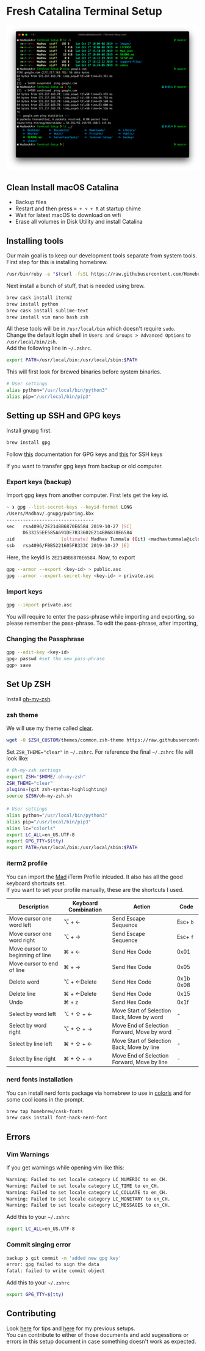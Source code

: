 # Fresh Catalina Terminal Setup

<p align="center"><img src="Images/clear.jpg"></p>

## Clean Install macOS Catalina

* Backup files
* Restart and then press `⌘ + ⌥ + R` at startup chime
* Wait for latest macOS to download on wifi
* Erase all volumes in Disk Utility and install Catalina

## Installing tools

Our main goal is to keep our development tools separate from system tools.  
First step for this is installing homebrew.  
```bash
/usr/bin/ruby -e "$(curl -fsSL https://raw.githubusercontent.com/Homebrew/install/master/install)"
```
Next install a bunch of stuff, that is needed using brew.  
```bash
brew cask install iterm2
brew install python
brew cask install sublime-text
brew install vim nano bash zsh
```
All these tools will be in `/usr/local/bin` which doesn't require `sudo`.  
Change the default login shell in `Users and Groups > Advanced Options` to `/usr/local/bin/zsh`.  
Add the following line in `~/.zshrc`.  
```bash
export PATH=/usr/local/bin:/usr/local/sbin:$PATH
```
This will first look for brewed binaries before system binaries.  
```bash
# User settings
alias python="/usr/local/bin/python3"
alias pip="/usr/local/bin/pip3"
```

## Setting up SSH and GPG keys

Install gnupg first.  
```bash
brew install gpg
```
Follow [this](https://help.github.com/en/github/authenticating-to-github/managing-commit-signature-verification) documentation for GPG keys and [this](https://help.github.com/en/github/authenticating-to-github/connecting-to-github-with-ssh) for SSH keys 

If you want to transfer gpg keys from backup or old computer.  

### Export keys (backup)
Import gpg keys from another computer. First lets get the key id.  
```bash
~ ❯ gpg --list-secret-keys --keyid-format LONG
/Users/Madhav/.gnupg/pubring.kbx
--------------------------------
sec   rsa4096/2E214BB6870E6584 2019-10-27 [SC]
      D633155EE585A691DE7B33602E214BB6870E6584
uid                 [ultimate] Madhav Tummala (Git) <madhavtummala@icloud.com>
ssb   rsa4096/FBB5221605FB333C 2019-10-27 [E]
```
Here, the keyid is `2E214BB6870E6584`.
Now, to export
```bash
gpg --armor --export <key-id> > public.asc
gpg --armor --export-secret-key <key-id> > private.asc
```

### Import keys
```bash
gpg --import private.asc
```
You will require to enter the pass-phrase while importing and exporting, so please remember the pass-phrase.
To edit the pass-phrase, after importing, 

### Changing the Passphrase
```bash
gpg --edit-key <key-id>
gpg> passwd #set the new pass-phrase
ggp> save
```

## Set Up ZSH
Install [oh-my-zsh](https://github.com/robbyrussell/oh-my-zsh).  

### zsh theme
We will use my theme called [clear](https://github.com/MadhavChoudhary/clear).  
```bash
wget -O $ZSH_CUSTOM/themes/common.zsh-theme https://raw.githubusercontent.com/madhavchoudhary/clear/master/clear.zsh-theme
```
Set `ZSH_THEME="clear"` in `~/.zshrc`. For reference the final `~/.zshrc` file will look like:  
```bash
# Oh-my-zsh settings
export ZSH="$HOME/.oh-my-zsh"
ZSH_THEME="clear"
plugins=(git zsh-syntax-highlighting)
source $ZSH/oh-my-zsh.sh

# User settings
alias python="/usr/local/bin/python3"
alias pip="/usr/local/bin/pip3"
alias lc="colorls"
export LC_ALL=en_US.UTF-8
export GPG_TTY=$(tty)
export PATH=/usr/local/bin:/usr/local/sbin:$PATH
```

### iterm2 profile
You can import the [Mad](Mad.json) iTerm Profile inlcuded. It also has all the good keyboard shortcuts set.  
If you want to set your profile manually, these are the shortcuts I used.  

| Description | Keyboard Combination | Action | Code |
| --- | --- | --- | --- |
| Move cursor one word left | ⌥ + ← | Send Escape Sequence | Esc+ `b` |
| Move cursor one word right | ⌥ + → | Send Escape Sequence | Esc+ `f` |
| Move cursor to beginning of line  | ⌘ + ← | Send Hex Code | 0x01 |
| Move cursor to end of line  | ⌘ + → | Send Hex Code | 0x05 |
| Delete word | ⌥ + ←Delete | Send Hex Code | 0x1b 0x08 |
| Delete line | ⌘ + ←Delete | Send Hex Code | 0x15 |
| Undo | ⌘ + z | Send Hex Code | 0x1f |
| Select by word left | ⌥ + ⇧ + ←  | Move Start of Selection Back, Move by word  | - |
| Select by word right  | ⌥ + ⇧ + →  | Move End of Selection Forward, Move by word  | - |
| Select by line left | ⌘ + ⇧ + ←   | Move Start of Selection Back, Move by line  | - |
| Select by line right | ⌘ + ⇧ + →  | Move End of Selection Forward, Move by line  | - |

### nerd fonts installation
You can install nerd fonts package via homebrew to use in [colorls](https://github.com/athityakumar/colorls) and for some cool icons in the prompt.
```bash
brew tap homebrew/cask-fonts
brew cask install font-hack-nerd-font
```

## Errors

### Vim Warnings

If you get warnings while opening vim like this:  
```bash
Warning: Failed to set locale category LC_NUMERIC to en_CH.
Warning: Failed to set locale category LC_TIME to en_CH.
Warning: Failed to set locale category LC_COLLATE to en_CH.
Warning: Failed to set locale category LC_MONETARY to en_CH.
Warning: Failed to set locale category LC_MESSAGES to en_CH.
```
Add this to your `~/.zshrc`
```bash
export LC_ALL=en_US.UTF-8
```
### Commit singing error
```bash
backup ❯ git commit -m 'added new gpg key'                               master
error: gpg failed to sign the data
fatal: failed to write commit object
```
Add this to your `~/.zshrc`
```bash
export GPG_TTY=$(tty)
```

## Contributing
Look [here](Tips.md) for tips and [here](Old.md) for my previous setups.  
You can contribute to either of those documents and add sugesstions or errors in this setup document in case something doesn't work as expected.  
